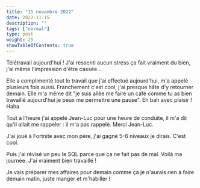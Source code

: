 ```yaml
---
title: "15 novembre 2022"
date: 2022-11-15
description: ""
tags: ["normal"]
type: post
weight: 25
showTableOfContents: true
---
```


Télétravail aujourd'hui ! J'ai ressenti aucun stress ça fait vraiment du bien, j'ai même l'impression d'être cassée...

Elle a complimenté tout le travail que j'ai effectué aujourd'hui, m'a appelé plusieurs fois aussi. Franchement c'est cool, j'ai presque hâte d'y retourner demain. Elle m'a même dit "je suis allée me faire un café comme tu as bien travaillé aujourd'hui je peux me permettre une pause". Eh bah avec plaisir ! Haha

Tout à l'heure j'ai appelé Jean-Luc pour une heure de conduite, il m'a dit qu'il allait me rappeler : il m'a pas rappelé. Merci Jean-Luc.

J'ai joué à Fortnite avec mon père, j'ai gagné 5-6 niveaux je dirais. C'est cool.

Puis j'ai révisé un peu le SQL parce que ça ne fait pas de mal. Voilà ma journée. J'ai vraiment bien travaillé !

Je vais préparer mes affaires pour demain comme ça je n'aurais rien à faire demain matin, juste manger et m'habiller !
